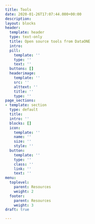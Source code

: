 ```yaml
---
title: Tools
date: 2020-01-26T17:07:44.000+00:00
description: 
layout: blocks
header:
  template: header
  type: text-only
  title: Open source tools from DataONE
  intro: 
  pill:
    template: ''
    type: ''
    text: ''
  buttons: []
  headerimage:
    template: ''
    src: ''
    alttext: ''
    title: ''
    type: ''
page_sections:
- template: section
  type: default
  title: 
  intro: ''
  blocks: []
  icon:
    template: ''
    name: ''
    size: ''
    style: ''
  button:
    template: ''
    type: ''
    class: ''
    link: ''
    text: ''
menu:
  toplevel:
    parent: Resources
    weight: 2
  footer:
    parent: Resources
    weight: 3
draft: true

---
```

